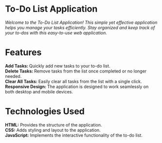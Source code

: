 <h1>To-Do List Application</h1>
<i>Welcome to the To-Do List Application! This simple yet effective application helps you manage your tasks efficiently. Stay organized and keep track of your to-dos with this easy-to-use web application.</i>
<h1>Features</h1>
<b>Add Tasks: </b> Quickly add new tasks to your to-do list.<br>
<b>Delete Tasks: </b> Remove tasks from the list once completed or no longer needed.<br>
<b>Clear All Tasks: </b> Easily clear all tasks from the list with a single click.<br>
<b>Responsive Design: </b> The application is designed to work seamlessly on both desktop and mobile devices.<br>

<h1>Technologies Used</h1>
<b>HTML:</b> Provides the structure of the application.<br>
<b>CSS:</b> Adds styling and layout to the application.<br>
<b>JavaScript:</b> Implements the interactive functionality of the to-do list.<br>


